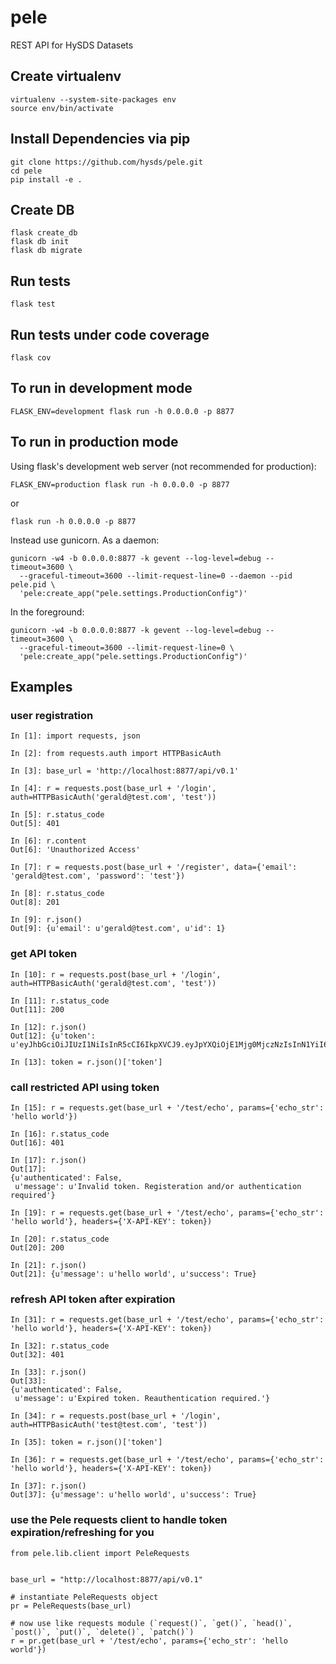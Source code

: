 # pele
REST API for HySDS Datasets

## Create virtualenv
```
virtualenv --system-site-packages env
source env/bin/activate
```

## Install Dependencies via pip
```
git clone https://github.com/hysds/pele.git
cd pele
pip install -e .
```

## Create DB
```
flask create_db
flask db init
flask db migrate
```

## Run tests
```
flask test
```

## Run tests under code coverage
```
flask cov
```

## To run in development mode
```
FLASK_ENV=development flask run -h 0.0.0.0 -p 8877
```

## To run in production mode
Using flask's development web server (not recommended for production):
```
FLASK_ENV=production flask run -h 0.0.0.0 -p 8877
```
or 
```
flask run -h 0.0.0.0 -p 8877
```

Instead use gunicorn. As a daemon:
```
gunicorn -w4 -b 0.0.0.0:8877 -k gevent --log-level=debug --timeout=3600 \
  --graceful-timeout=3600 --limit-request-line=0 --daemon --pid pele.pid \
  'pele:create_app("pele.settings.ProductionConfig")'
```

In the foreground:
```
gunicorn -w4 -b 0.0.0.0:8877 -k gevent --log-level=debug --timeout=3600 \
  --graceful-timeout=3600 --limit-request-line=0 \
  'pele:create_app("pele.settings.ProductionConfig")'
```

## Examples

### user registration
```
In [1]: import requests, json

In [2]: from requests.auth import HTTPBasicAuth

In [3]: base_url = 'http://localhost:8877/api/v0.1'

In [4]: r = requests.post(base_url + '/login', auth=HTTPBasicAuth('gerald@test.com', 'test'))

In [5]: r.status_code
Out[5]: 401

In [6]: r.content
Out[6]: 'Unauthorized Access'

In [7]: r = requests.post(base_url + '/register', data={'email': 'gerald@test.com', 'password': 'test'})

In [8]: r.status_code
Out[8]: 201

In [9]: r.json()
Out[9]: {u'email': u'gerald@test.com', u'id': 1}
```

### get API token
```
In [10]: r = requests.post(base_url + '/login', auth=HTTPBasicAuth('gerald@test.com', 'test'))

In [11]: r.status_code
Out[11]: 200

In [12]: r.json()
Out[12]: {u'token': u'eyJhbGciOiJIUzI1NiIsInR5cCI6IkpXVCJ9.eyJpYXQiOjE1Mjg0MjczNzIsInN1YiI6ImdlcmFsZEB0ZXN0LmNvbSIsImV4cCI6MTUyODQyOTE3Mn0.dlR4ZJzXDzi8dsiaq6ZdXTqT6TJPtI_7IHnCyCDoio0'}

In [13]: token = r.json()['token']
```

### call restricted API using token
```
In [15]: r = requests.get(base_url + '/test/echo', params={'echo_str': 'hello world'})

In [16]: r.status_code
Out[16]: 401

In [17]: r.json()
Out[17]: 
{u'authenticated': False,
 u'message': u'Invalid token. Registeration and/or authentication required'}

In [19]: r = requests.get(base_url + '/test/echo', params={'echo_str': 'hello world'}, headers={'X-API-KEY': token})

In [20]: r.status_code
Out[20]: 200

In [21]: r.json()
Out[21]: {u'message': u'hello world', u'success': True}
```

### refresh API token after expiration
```
In [31]: r = requests.get(base_url + '/test/echo', params={'echo_str': 'hello world'}, headers={'X-API-KEY': token})

In [32]: r.status_code
Out[32]: 401

In [33]: r.json()
Out[33]: 
{u'authenticated': False,
 u'message': u'Expired token. Reauthentication required.'}

In [34]: r = requests.post(base_url + '/login', auth=HTTPBasicAuth('test@test.com', 'test'))

In [35]: token = r.json()['token']

In [36]: r = requests.get(base_url + '/test/echo', params={'echo_str': 'hello world'}, headers={'X-API-KEY': token})

In [37]: r.json()
Out[37]: {u'message': u'hello world', u'success': True}
```

### use the Pele requests client to handle token expiration/refreshing for you
```
from pele.lib.client import PeleRequests

    
base_url = "http://localhost:8877/api/v0.1"

# instantiate PeleRequests object
pr = PeleRequests(base_url)

# now use like requests module (`request()`, `get()`, `head()`, `post()`, `put()`, `delete()`, `patch()`)
r = pr.get(base_url + '/test/echo', params={'echo_str': 'hello world'})
```
